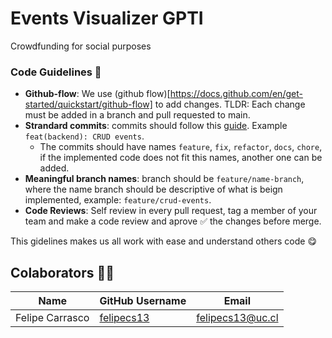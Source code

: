 # Events Visualizer GPTI

Crowdfunding for social purposes

### Code Guidelines :blue_book:

- **Github-flow**: We use (github flow)[https://docs.github.com/en/get-started/quickstart/github-flow] to add changes. TLDR: Each change must be added in a branch and pull requested to main.
- **Strandard commits**: commits should follow this [guide](https://www.conventionalcommits.org/en/v1.0.0/#summary). Example `feat(backend): CRUD events`.
  - The commits should have names `feature`, `fix`, `refactor`, `docs`, `chore`, if the implemented code does not fit this names, another one can be added.
- **Meaningful branch names**: branch should be `feature/name-branch`, where the name branch should be descriptive of what is beign implemented, example: `feature/crud-events`.
- **Code Reviews**: Self review in every pull request, tag a member of your team and make a code review and aprove :white_check_mark: the changes before merge.

This gidelines makes us all work with ease and understand others code :yum:

## Colaborators :man_technologist:

| **Name**        | **GitHub Username**                           | **Email**             |
| --------------- | --------------------------------------------- | --------------------- |
| Felipe Carrasco | [felipecs13](https://github.com/felipecs13)   | felipecs13@uc.cl      |